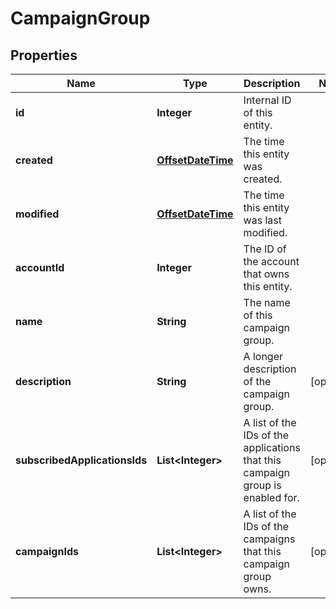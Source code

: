 

# CampaignGroup


## Properties

Name | Type | Description | Notes
------------ | ------------- | ------------- | -------------
**id** | **Integer** | Internal ID of this entity. | 
**created** | [**OffsetDateTime**](OffsetDateTime.md) | The time this entity was created. | 
**modified** | [**OffsetDateTime**](OffsetDateTime.md) | The time this entity was last modified. | 
**accountId** | **Integer** | The ID of the account that owns this entity. | 
**name** | **String** | The name of this campaign group. | 
**description** | **String** | A longer description of the campaign group. |  [optional]
**subscribedApplicationsIds** | **List&lt;Integer&gt;** | A list of the IDs of the applications that this campaign group is enabled for. |  [optional]
**campaignIds** | **List&lt;Integer&gt;** | A list of the IDs of the campaigns that this campaign group owns. |  [optional]



